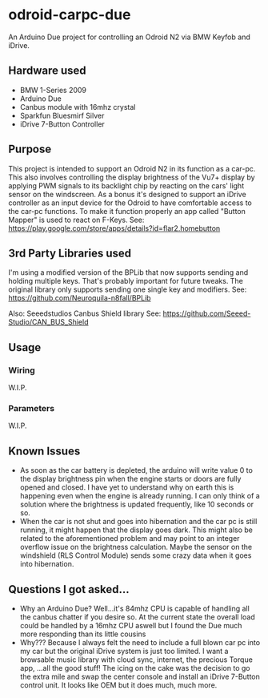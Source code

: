 # odroid-carpc-due
An Arduino Due project for controlling an Odroid N2 via BMW Keyfob and iDrive.

## Hardware used
- BMW 1-Series 2009
- Arduino Due
- Canbus module with 16mhz crystal
- Sparkfun Bluesmirf Silver
- iDrive 7-Button Controller 

## Purpose
This project is intended to support an Odroid N2 in its function as a car-pc. This also involves controlling the display brightness of the Vu7+ display by applying PWM signals to its backlight chip by reacting on the cars' light sensor on the windscreen.
As a bonus it's designed to support an iDrive controller as an input device for the Odroid to have comfortable access to the car-pc functions. To make it function properly an app called "Button Mapper" is used to react on F-Keys.
See: https://play.google.com/store/apps/details?id=flar2.homebutton

## 3rd Party Libraries used
I'm using a modified version of the BPLib that now supports sending and holding multiple keys. That's probably important for future tweaks. The original library only supports sending one single key and modifiers.
See: https://github.com/Neuroquila-n8fall/BPLib

Also: Seeedstudios Canbus Shield library
See: https://github.com/Seeed-Studio/CAN_BUS_Shield

## Usage
### Wiring
W.I.P.
### Parameters
W.I.P.

## Known Issues
- As soon as the car battery is depleted, the arduino will write value 0 to the display brightness pin when the engine starts or doors are fully opened and closed. I have yet to understand why on earth this is happening even when the engine is already running. I can only think of a solution where the brightness is updated frequently, like 10 seconds or so.
- When the car is not shut and goes into hibernation and the car pc is still running, it might happen that the display goes dark. This might also be related to the aforementioned problem and may point to an integer overflow issue on the brightness calculation. Maybe the sensor on the windshield (RLS Control Module) sends some crazy data when it goes into hibernation.

## Questions I got asked...
- Why an Arduino Due?
Well...it's 84mhz CPU is capable of handling all the canbus chatter if you desire so. At the current state the overall load could be handled by a 16mhz CPU aswell but I found the Due much more responding than its little cousins
- Why???
Because I always felt the need to include a full blown car pc into my car but the original iDrive system is just too limited. I want a browsable music library with cloud sync, internet, the precious Torque app, ...all the good stuff!
The icing on the cake was the decision to go the extra mile and swap the center console and install an iDrive 7-Button control unit. It looks like OEM but it does much, much more.

